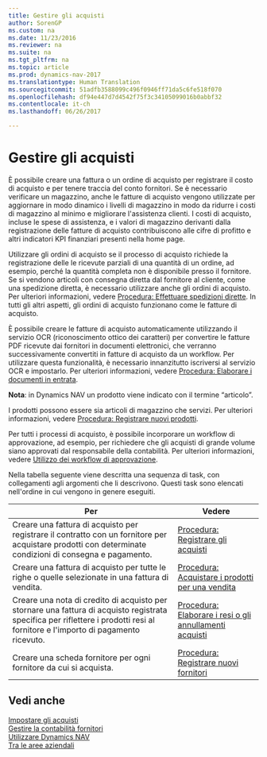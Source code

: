 ```yaml
---
title: Gestire gli acquisti
author: SorenGP
ms.custom: na
ms.date: 11/23/2016
ms.reviewer: na
ms.suite: na
ms.tgt_pltfrm: na
ms.topic: article
ms.prod: dynamics-nav-2017
ms.translationtype: Human Translation
ms.sourcegitcommit: 51adfb3588099c496f0946ff71da5c6fe518f070
ms.openlocfilehash: df94e447d7d4542f75f3c34105099016b0abbf32
ms.contentlocale: it-ch
ms.lasthandoff: 06/26/2017

---
```


# <a name="manage-purchasing"></a>Gestire gli acquisti
È possibile creare una fattura o un ordine di acquisto per registrare il costo di acquisto e per tenere traccia del conto fornitori. Se è necessario verificare un magazzino, anche le fatture di acquisto vengono utilizzate per aggiornare in modo dinamico i livelli di magazzino in modo da ridurre i costi di magazzino al minimo e migliorare l'assistenza clienti. I costi di acquisto, incluse le spese di assistenza, e i valori di magazzino derivanti dalla registrazione delle fatture di acquisto contribuiscono alle cifre di profitto e altri indicatori KPI finanziari presenti nella home page.

Utilizzare gli ordini di acquisto se il processo di acquisto richiede la registrazione delle le ricevute parziali di una quantità di un ordine, ad esempio, perché la quantità completa non è disponibile presso il fornitore. Se si vendono articoli con consegna diretta dal fornitore al cliente, come una spedizione diretta, è necessario utilizzare anche gli ordini di acquisto. Per ulteriori informazioni, vedere [Procedura: Effettuare spedizioni dirette](sales-how-drop-shipment.md). In tutti gli altri aspetti, gli ordini di acquisto funzionano come le fatture di acquisto.

È possibile creare le fatture di acquisto automaticamente utilizzando il servizio OCR (riconoscimento ottico dei caratteri) per convertire le fatture PDF ricevute dai fornitori in documenti elettronici, che verranno successivamente convertiti in fatture di acquisto da un workflow. Per utilizzare questa funzionalità, è necessario innanzitutto iscriversi al servizio OCR e impostarlo. Per ulteriori informazioni, vedere [Procedura: Elaborare i documenti in entrata](across-process-income-documents.md).      

**Nota**: in Dynamics NAV un prodotto viene indicato con il termine “articolo”.

I prodotti possono essere sia articoli di magazzino che servizi. Per ulteriori informazioni, vedere [Procedura: Registrare nuovi prodotti](inventory-how-register-new-products.md).

Per tutti i processi di acquisto, è possibile incorporare un workflow di approvazione, ad esempio, per richiedere che gli acquisti di grande volume siano approvati dal responsabile della contabilità. Per ulteriori informazioni, vedere [Utilizzo dei workflow di approvazione](across-how-use-approval-workflows.md).

Nella tabella seguente viene descritta una sequenza di task, con collegamenti agli argomenti che li descrivono. Questi task sono elencati nell'ordine in cui vengono in genere eseguiti.


|Per |Vedere |
|---|----|
|Creare una fattura di acquisto per registrare il contratto con un fornitore per acquistare prodotti con determinate condizioni di consegna e pagamento. |[Procedura: Registrare gli acquisti](purchasing-how-record-purchases.md)|
|Creare una fattura di acquisto per tutte le righe o quelle selezionate in una fattura di vendita.|[Procedura: Acquistare i prodotti per una vendita](purchasing-how-purchase-products-sale.md)|
|Creare una nota di credito di acquisto per stornare una fattura di acquisto registrata specifica per riflettere i prodotti resi al fornitore e l'importo di pagamento ricevuto.|[Procedura: Elaborare i resi o gli annullamenti acquisti](purchasing-how-process-purchase-returns-cancellations.md)|
|Creare una scheda fornitore per ogni fornitore da cui si acquista.|[Procedura: Registrare nuovi fornitori](purchasing-how-register-new-vendors.md)|

## <a name="see-also"></a>Vedi anche
[Impostare gli acquisti](purchasing-setup-purchasing.md)  
[Gestire la contabilità fornitori](payables-manage-payables.md)    
[Utilizzare Dynamics NAV](ui-work-product.md)  
[Tra le aree aziendali](ui-across-business-areas.md)

